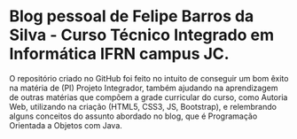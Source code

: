 # Blog pessoal de Felipe Barros da Silva - Curso Técnico Integrado em Informática IFRN campus JC. 

O repositório criado no GitHub foi feito no intuito de conseguir um bom êxito na matéria de (PI) Projeto Integrador, também 
ajudando na aprendizagem de outras matérias que compõem a grade curricular do curso, como Autoria Web, utilizando na criação
(HTML5, CSS3, JS, Bootstrap), e relembrando alguns conceitos do assunto abordado no blog, que é Programação Orientada a Objetos com Java.


